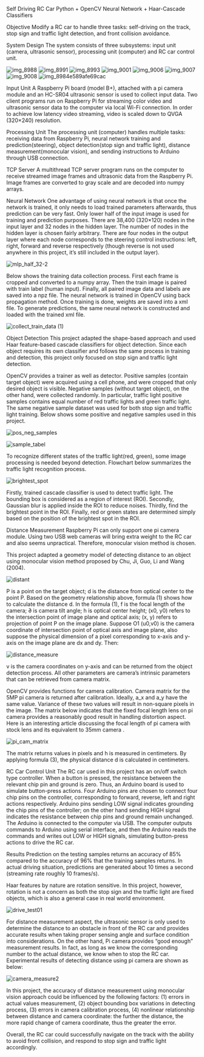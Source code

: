Self Driving RC Car
Python + OpenCV Neural Network + Haar-Cascade Classifiers

Objective
Modify a RC car to handle three tasks: self-driving on the track, stop sign and traffic light detection, and front collision avoidance.

System Design
The system consists of three subsystems: input unit (camera, ultrasonic sensor), processing unit (computer) and RC car control unit.

![img_8988](https://user-images.githubusercontent.com/19759107/64550553-d44f2a80-d33b-11e9-93a2-76dca1f4154b.jpg)
![img_8991](https://user-images.githubusercontent.com/19759107/64550555-d44f2a80-d33b-11e9-8aa8-30124503fbdf.jpg)
![img_8993](https://user-images.githubusercontent.com/19759107/64550556-d44f2a80-d33b-11e9-8baf-653179685a9b.jpg)
![img_9001](https://user-images.githubusercontent.com/19759107/64550558-d4e7c100-d33b-11e9-8ef5-b7d668de2646.jpg)
![img_9006](https://user-images.githubusercontent.com/19759107/64550559-d4e7c100-d33b-11e9-8708-ebdbbe4b1d16.jpg)
![img_9007](https://user-images.githubusercontent.com/19759107/64550561-d4e7c100-d33b-11e9-812e-4bdedf7d085f.jpg)
![img_9008](https://user-images.githubusercontent.com/19759107/64550563-d4e7c100-d33b-11e9-87e7-8d812fabd14e.jpg)
![img_8984e589afe69cac](https://user-images.githubusercontent.com/19759107/64550564-d5805780-d33b-11e9-9b31-6130181fed66.jpg)

Input Unit
A Raspberry Pi board (model B+), attached with a pi camera module and an HC-SR04 ultrasonic sensor is used to collect input data. Two client programs run on Raspberry Pi for streaming color video and ultrasonic sensor data to the computer via local Wi-Fi connection. In order to achieve low latency video streaming, video is scaled down to QVGA (320×240) resolution.

Processing Unit
The processing unit (computer) handles multiple tasks: receiving data from Raspberry Pi, neural network training and prediction(steering), object detection(stop sign and traffic light), distance measurement(monocular vision), and sending instructions to Arduino through USB connection.

TCP Server
A multithread TCP server program runs on the computer to receive streamed image frames and ultrasonic data from the Raspberry Pi. Image frames are converted to gray scale and are decoded into numpy arrays.

Neural Network
One advantage of using neural network is that once the network is trained, it only needs to load trained parameters afterwards, thus prediction can be very fast. Only lower half of the input image is used for training and prediction purposes. There are 38,400 (320×120) nodes in the input layer and 32 nodes in the hidden layer. The number of nodes in the hidden layer is chosen fairly arbitrary. There are four nodes in the output layer where each node corresponds to the steering control instructions: left, right, forward and reverse respectively (though reverse is not used anywhere in this project, it’s still included in the output layer).

![mlp_half_32-2](https://user-images.githubusercontent.com/19759107/64550771-4f184580-d33c-11e9-91d0-30234d466534.jpg)

Below shows the training data collection process. First each frame is cropped and converted to a numpy array. Then the train image is paired with train label (human input). Finally, all paired image data and labels are saved into a npz file. The neural network is trained in OpenCV using back propagation method. Once training is done, weights are saved into a xml file. To generate predictions, the same neural network is constructed and loaded with the trained xml file.

![collect_train_data (1)](https://user-images.githubusercontent.com/19759107/64551682-4cb6eb00-d33e-11e9-9554-570ab5ac6eb8.jpg)

Object Detection
This project adapted the shape-based approach and used Haar feature-based cascade classifiers for object detection. Since each object requires its own classifier and follows the same process in training and detection, this project only focused on stop sign and traffic light detection.

OpenCV provides a trainer as well as detector. Positive samples (contain target object) were acquired using a cell phone, and were cropped that only desired object is visible. Negative samples (without target object), on the other hand, were collected randomly. In particular, traffic light positive samples contains equal number of red traffic lights and green traffic light. The same negative sample dataset was used for both stop sign and traffic light training. Below shows some positive and negative samples used in this project.

![pos_neg_samples](https://user-images.githubusercontent.com/19759107/64551905-c5b64280-d33e-11e9-977c-0d724413a3c4.jpg)

![sample_tabel](https://user-images.githubusercontent.com/19759107/64551937-de265d00-d33e-11e9-8232-3021cc58e412.jpg)


To recognize different states of the traffic light(red, green), some image processing is needed beyond detection. Flowchart below summarizes the traffic light recognition process.

![brightest_spot](https://user-images.githubusercontent.com/19759107/64551983-f8f8d180-d33e-11e9-9251-aecf562b65db.jpg)

Firstly, trained cascade classifier is used to detect traffic light. The bounding box is considered as a region of interest (ROI). Secondly, Gaussian blur is applied inside the ROI to reduce noises. Thirdly, find the brightest point in the ROI. Finally, red or green states are determined simply based on the position of the brightest spot in the ROI.

Distance Measurement
Raspberry Pi can only support one pi camera module. Using two USB web cameras will bring extra weight to the RC car and also seems unpractical. Therefore, monocular vision method is chosen.

This project adapted a geometry model of detecting distance to an object using monocular vision method proposed by Chu, Ji, Guo, Li and Wang (2004).

![distant](https://user-images.githubusercontent.com/19759107/64552046-14fc7300-d33f-11e9-83c2-79a573a7f38b.jpg)


P is a point on the target object; d is the distance from optical center to the point P. Based on the geometry relationship above, formula (1) shows how to calculate the distance d. In the formula (1), f is the focal length of the camera; ∂ is camera tilt angle; h is optical center height; (x0, y0) refers to the intersection point of image plane and optical axis; (x, y) refers to projection of point P on the image plane. Suppose O1 (u0,v0) is the camera coordinate of intersection point of optical axis and image plane, also suppose the physical dimension of a pixel corresponding to x-axis and y-axis on the image plane are dx and dy. Then:

![distance_measure](https://user-images.githubusercontent.com/19759107/64552089-30677e00-d33f-11e9-92d7-68e005dc5ad8.jpg)

v is the camera coordinates on y-axis and can be returned from the object detection process. All other parameters are camera’s intrinsic parameters that can be retrieved from camera matrix.

OpenCV provides functions for camera calibration. Camera matrix for the 5MP pi camera is returned after calibration. Ideally, a_x and a_y have the same value. Variance of these two values will result in non-square pixels in the image. The matrix below indicates that the fixed focal length lens on pi camera provides a reasonably good result in handling distortion aspect. Here is an interesting article discussing the focal length of pi camera with stock lens and its equivalent to 35mm camera .

![pi_cam_matrix](https://user-images.githubusercontent.com/19759107/64552141-4e34e300-d33f-11e9-9b6b-bfa57ee6c3b1.jpg)

The matrix returns values in pixels and h is measured in centimeters. By applying formula (3), the physical distance d is calculated in centimeters.

RC Car Control Unit
The RC car used in this project has an on/off switch type controller. When a button is pressed, the resistance between the relevant chip pin and ground is zero. Thus, an Arduino board is used to simulate button-press actions. Four Arduino pins are chosen to connect four chip pins on the controller, corresponding to forward, reverse, left and right actions respectively. Arduino pins sending LOW signal indicates grounding the chip pins of the controller; on the other hand sending HIGH signal indicates the resistance between chip pins and ground remain unchanged. The Arduino is connected to the computer via USB. The computer outputs commands to Arduino using serial interface, and then the Arduino reads the commands and writes out LOW or HIGH signals, simulating button-press actions to drive the RC car.

Results
Prediction on the testing samples returns an accuracy of 85% compared to the accuracy of 96% that the training samples returns. In actual driving situation, predictions are generated about 10 times a second (streaming rate roughly 10 frames/s).

Haar features by nature are rotation sensitive. In this project, however, rotation is not a concern as both the stop sign and the traffic light are fixed objects, which is also a general case in real world environment.

![drive_test01](https://user-images.githubusercontent.com/19759107/64552200-6a388480-d33f-11e9-8cde-49c781ab6692.jpg)

For distance measurement aspect, the ultrasonic sensor is only used to determine the distance to an obstacle in front of the RC car and provides accurate results when taking proper sensing angle and surface condition into considerations. On the other hand, Pi camera provides “good enough” measurement results. In fact, as long as we know the corresponding number to the actual distance, we know when to stop the RC car. Experimental results of detecting distance using pi camera are shown as below:

![camera_measure2](https://user-images.githubusercontent.com/19759107/64552251-889e8000-d33f-11e9-92ab-3763e865ecb0.jpg)

In this project, the accuracy of distance measurement using monocular vision approach could be influenced by the following factors: (1) errors in actual values measurement, (2) object bounding box variations in detecting process, (3) errors in camera calibration process, (4) nonlinear relationship between distance and camera coordinate: the further the distance, the more rapid change of camera coordinate, thus the greater the error.

Overall, the RC car could successfully navigate on the track with the ability to avoid front collision, and respond to stop sign and traffic light accordingly.
